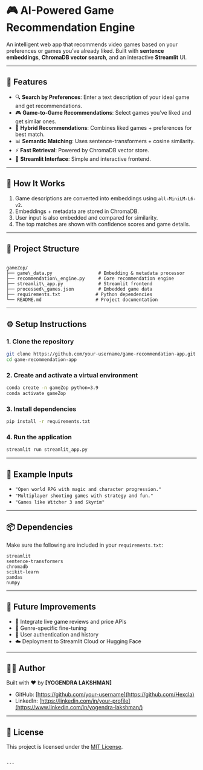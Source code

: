 # 🎮 AI-Powered Game Recommendation Engine

An intelligent web app that recommends video games based on your preferences or games you’ve already liked. Built with **sentence embeddings**, **ChromaDB vector search**, and an interactive **Streamlit** UI.

---

## 🚀 Features

- 🔍 **Search by Preferences**: Enter a text description of your ideal game and get recommendations.
- 🎮 **Game-to-Game Recommendations**: Select games you’ve liked and get similar ones.
- 🤝 **Hybrid Recommendations**: Combines liked games + preferences for best match.
- 📊 **Semantic Matching**: Uses sentence-transformers + cosine similarity.
- ⚡ **Fast Retrieval**: Powered by ChromaDB vector store.
- 🎨 **Streamlit Interface**: Simple and interactive frontend.

---

## 🧠 How It Works

1. Game descriptions are converted into embeddings using `all-MiniLM-L6-v2`.
2. Embeddings + metadata are stored in ChromaDB.
3. User input is also embedded and compared for similarity.
4. The top matches are shown with confidence scores and game details.

---

## 📁 Project Structure

```

gameZop/
├── game\_data.py                 # Embedding & metadata processor
├── recommendation\_engine.py     # Core recommendation engine
├── streamlit\_app.py             # Streamlit frontend
├── processed\_games.json         # Embedded game data
├── requirements.txt             # Python dependencies
└── README.md                    # Project documentation

````

---

## ⚙️ Setup Instructions

### 1. Clone the repository

```bash
git clone https://github.com/your-username/game-recommendation-app.git
cd game-recommendation-app
````

### 2. Create and activate a virtual environment

```bash
conda create -n gameZop python=3.9
conda activate gameZop
```

### 3. Install dependencies

```bash
pip install -r requirements.txt
```

### 4. Run the application

```bash
streamlit run streamlit_app.py
```

---

## 📝 Example Inputs

* `"Open world RPG with magic and character progression."`
* `"Multiplayer shooting games with strategy and fun."`
* `"Games like Witcher 3 and Skyrim"`

---

## 📦 Dependencies

Make sure the following are included in your `requirements.txt`:

```
streamlit
sentence-transformers
chromadb
scikit-learn
pandas
numpy
```
---

## 🔮 Future Improvements

* 🎯 Integrate live game reviews and price APIs
* 🧬 Genre-specific fine-tuning
* 🔐 User authentication and history
* ☁️ Deployment to Streamlit Cloud or Hugging Face

---

## 🧑‍💻 Author

Built with ❤️ by **\[YOGENDRA LAKSHMAN]**

* GitHub: [https://github.com/your-username](https://github.com/Hexcla)
* LinkedIn: [https://linkedin.com/in/your-profile](https://www.linkedin.com/in/yogendra-lakshman/)

---

## 📄 License

This project is licensed under the [MIT License](LICENSE).

```

---


```
